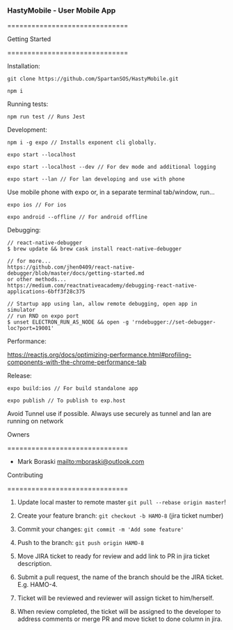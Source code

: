 ### HastyMobile - User Mobile App

==============================

Getting Started

==============================

Installation:

    git clone https://github.com/SpartanSOS/HastyMobile.git

    npm i

Running tests:

    npm run test // Runs Jest

Development:

    npm i -g expo // Installs exponent cli globally.

    expo start --localhost

    expo start --localhost --dev // For dev mode and additional logging

    expo start --lan // For lan developing and use with phone

Use mobile phone with expo or, in a separate terminal tab/window, run...

    expo ios // For ios

    expo android --offline // For android offline

Debugging:

    // react-native-debugger
    $ brew update && brew cask install react-native-debugger

    // for more...
    https://github.com/jhen0409/react-native-debugger/blob/master/docs/getting-started.md
    or other methods...
    https://medium.com/reactnativeacademy/debugging-react-native-applications-6bff3f28c375

    // Startup app using lan, allow remote debugging, open app in simulator
    // run RND on expo port
    $ unset ELECTRON_RUN_AS_NODE && open -g 'rndebugger://set-debugger-loc?port=19001'

Performance:

https://reactjs.org/docs/optimizing-performance.html#profiling-components-with-the-chrome-performance-tab

Release:

    expo build:ios // For build standalone app

    expo publish // To publish to exp.host

Avoid Tunnel use if possible.
Always use securely as tunnel and lan are running on network

Owners

==============================

-   Mark Boraski <mailto:mboraski@outlook.com>

Contributing

==============================

1.  Update local master to remote master `git pull --rebase origin master`!

2.  Create your feature branch: `git checkout -b HAMO-8` (jira ticket number)

3.  Commit your changes: `git commit -m 'Add some feature'`

4.  Push to the branch: `git push origin HAMO-8`

5.  Move JIRA ticket to ready for review and add link to PR in jira ticket description.

6.  Submit a pull request, the name of the branch should be the JIRA ticket. E.g. HAMO-4.

7.  Ticket will be reviewed and reviewer will assign ticket to him/herself.

8.  When review completed, the ticket will be assigned to the developer to address comments or merge PR and move ticket to done column in jira.
